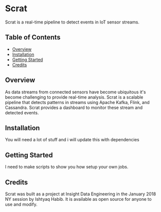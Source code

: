 # Scrat

Scrat is a real-time pipeline to detect events in IoT sensor streams.

## Table of Contents

- [Overview](#overview)
- [Installation](#installation)
- [Getting Started](#getting-started)
- [Credits](#credits)

## Overview

As data streams from connected sensors have become ubiquitous it's become challenging to provide real-time analysis. Scrat is a scalable pipeline that detects patterns in streams using Apache Kafka, Flink, and Cassandra. Scrat provides a dashboard to monitor these stream and detected events.

## Installation

You will need a lot of stuff and i will update this with dependencies

## Getting Started

I need to make scripts to show you how setup your own jobs.

## Credits

Scrat was built as a project at Insight Data Engineering in the January 2018 NY session by Ishtyaq Habib. It is available as open source for anyone to use and modify.
